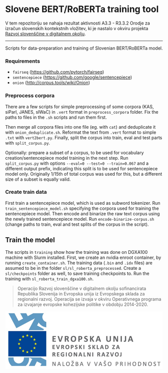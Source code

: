 # Slovene BERT/RoBERTa training tool
V tem repozitoriju se nahaja rezultat aktivnosti A3.3 - R3.3.2 Orodje za izračun slovenskih kontekstnih vložitev, ki je nastalo v okviru projekta [Razvoj slovenščine v digitalnem okolju](https://www.cjvt.si/rsdo/).

---

Scripts for data-preparation and training of Slovenian BERT/RoBERTa model.

### Requirements
* `fairseq` (https://github.com/pytorch/fairseq)
* `sentencepiece` (https://github.com/google/sentencepiece)
* `onion` (http://corpus.tools/wiki/Onion)

### Preprocess corpora
There are a few scripts for simple preprocessing of some corpora (KAS, siParl, JANES, slWaC) in `.vert` format in `preprocess_corpora` folder. Fix the paths to files in the `.sh` scripts and run them first. 

Then merge all corpora files into one file (eg. with `cat`) and deduplicate it with `onion_deduplicate.sh`. Reformat the text from `.vert` format to simple `.txt` with `vert2bert.py`. Finally, split the corpus into train, eval and test parts with `split_corpus.py`.

Optionally: prepare a subset of a corpus, to be used for vocabulary creation/sentencepiece model training in the next step. Run `split_corpus.py` with options `--eval=0 --test=0 --train=0.067` and a different output prefix, indicating this split is to be used for sentencepiece model only. Originally 1/15th of total corpus was used for this, but a different size of a subset is equally valid.

### Create train data
First train a sentencepiece model, which is used as subword tokenizer. Run `train_sentencepiece_model.sh` specifying the corpora used for training the sentencepiece model. Then encode and binarize the raw text corpus using the newly trained sentencepiece model. Run `encode-binarize-corpus.sh` (change paths to train, eval and test splits of the corpus in the script).

## Train the model
The scripts in `training` show how the training was done on DGXA100 machine with Slurm installed. First, we create an nvidia enroot container, by running `create_container.sh`. The training data (`.bin` and `.idx` files) are assumed to be in the folder `sl/sl_roberta_preprocessed`. Create a `sl/checkpoints` folder as well, to save training checkpoints to. Run the training with `sl_roberta_train_dgxa100.sh`.

> Operacijo Razvoj slovenščine v digitalnem okolju sofinancirata Republika Slovenija in Evropska unija iz Evropskega sklada za regionalni razvoj. Operacija se izvaja v okviru Operativnega programa za izvajanje evropske kohezijske politike v obdobju 2014-2020.

![](Logo_EKP_sklad_za_regionalni_razvoj_SLO_slogan.jpg)

